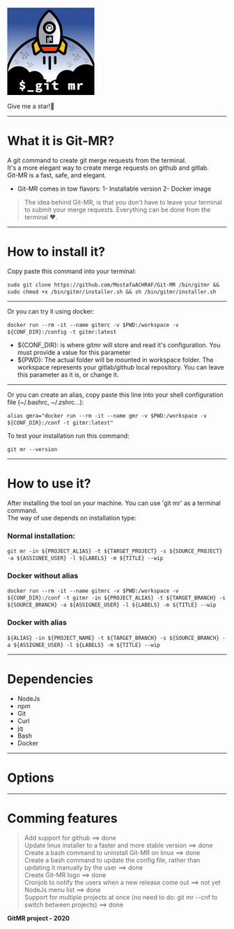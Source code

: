 ![gitmr-logo](./gitmr-logo-200x200.png)

Give me a star!🌟

---

# What it is Git-MR?
A git command to create git merge requests from the terminal.<br/>
It's a more elegant way to create merge requests on github and gitlab.<br/>
Git-MR is a fast, safe, and elegant.<br/>

* Git-MR comes in tow flavors:
1- Installable version
2- Docker image

> The idea behind Git-MR, is that you don't have to leave your terminal to submit your merge requests.
> Everything can be done from the terminal ❤️.

---

# How to install it?
Copy paste this command into your terminal:<br/>
```
sudo git clone https://github.com/MostafaACHRAF/Git-MR /bin/gitmr && sudo chmod +x /bin/gitmr/installer.sh && sh /bin/gitmr/installer.sh
```
---

Or you can try it using docker:<br/>
```
docker run --rm -it --name gitmrc -v $PWD:/workspace -v ${CONF_DIR}:/config -t gitmr:latest
```
* ${CONF_DIR}: is where gitmr will store and read it's configuration. You must provide a value for this parameter
* ${PWD}: The actual folder will be mounted in workspace folder. The workspace represents your gitlab/github local repository. You can leave this parameter as it is, or change it.

---

Or you can create an alias, copy paste this line into your shell configuration file (~/.bashrc, ~/.zshrc...):<br/>
```
alias gmra="docker run --rm -it --name gmr -v $PWD:/workspace -v ${CONF_DIR}:/conf -t gitmr:latest"
```

To test your installation run this command:<br/>
```
git mr --version
```

---

# How to use it?
After installing the tool on your machine. You can use 'git mr' as a terminal command.<br/>
The way of use depends on installation type:<br/>

### Normal installation:
```
git mr -in ${PROJECT_ALIAS} -t ${TARGET_PROJECT} -s ${SOURCE_PROJECT} -a ${ASSIGNEE_USER} -l ${LABELS} -m ${TITLE} --wip
```

### Docker without alias
```
docker run --rm -it --name gitmrc -v $PWD:/workspace -v ${CONF_DIR}:/conf -t gitmr -in ${PROJECT_ALIAS} -t ${TARGET_BRANCH} -s ${SOURCE_BRANCH} -a ${ASSIGNEE_USER} -l ${LABELS} -m ${TITLE} --wip
```

### Docker with alias
```
${ALIAS} -in ${PROJECT_NAME} -t ${TARGET_BRANCH} -s ${SOURCE_BRANCH} -a ${ASSIGNEE_USER} -l ${LABELS} -m ${TITLE} --wip
```

---

# Dependencies
* NodeJs
* npm
* Git
* Curl
* jq
* Bash
* Docker

---

# Options

---

# Comming features
> Add support for github ==> done<br/>
> Update linux installer to a faster and more stable version ==> done<br/>
> Create a bash command to uninstall Git-MR on linux ==> done<br/>
> Create a bash command to update the config file, rather than updating it manually by the user ==> done<br/>
> Create Git-MR logo ==> done<br/>
> Cronjob to notify the users when a new release come out ==> not yet<br/>
> NodeJs menu list ==> done<br/>
> Support for multiple projects at once (no need to do: git mr --cnf to switch between projects) ==> done<br/>

<strong>GitMR project - 2020</strong>
